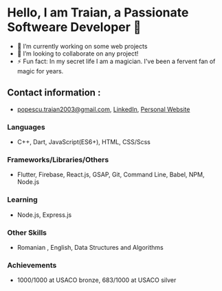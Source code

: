 # Hello, I am Traian, a Passionate Softweare Developer 👋

- 🔭 I’m currently working on some web projects
- 👯 I’m looking to collaborate on any project!
- ⚡ Fun fact: In my secret life I am a magician. I've been a fervent fan of magic for years.

## Contact information :

- popescu.traian2003@gmail.com, [LinkedIn](https://www.linkedin.com/in/traian-popescu-9681b5212/), [Personal Website](https://www.traian.xyz/)

### Languages

- C++, Dart, JavaScript(ES6+), HTML, CSS/Scss

### Frameworks/Libraries/Others

- Flutter, Firebase, React.js, GSAP, Git, Command Line, Babel, NPM, Node.js

### Learning

- Node.js, Express.js

### Other Skills

- Romanian , English, Data Structures and Algorithms

### Achievements

- 1000/1000 at USACO bronze, 683/1000 at USACO silver
